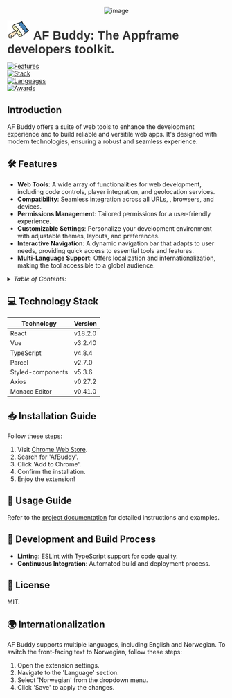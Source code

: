 <p align="center">
  
  <img src="https://github.com/JayRichh/afbuddy/assets/18374849/f3ebe93a-df30-4fe0-90e9-839735522217" alt="image" />
  
</p>

<p align="center">
  <h1 style="font-family: Arial, sans-serif; color: #333; display: inline;">
  <img src="/assets/icons/logo-bg-48.png" alt="image" />
    <span> AF Buddy: The Appframe developers toolkit. </span>  
  </h1>
</p>

[![Features](https://img.shields.io/badge/%20Features%20-%20Web%20Styling%20|%20Themes%20|%20Save/Load%20Snippets%20|%20User--Agents%20|%20Geolocation-007bff?style=flat-square&logo=features&logoColor=white)](link-to-features)<br>
[![Stack](https://img.shields.io/badge/%20Tech%20-%20React%20|%20Vue%20|%20TypeScript-4caf50?style=flat-square&logo=technology&logoColor=white)](link-to-technologies)<br>
[![Languages](https://img.shields.io/badge/%20Languages%20-%20English%20|%20Norwegian-ffeb3b?style=flat-square&logo=languages&logoColor=black)](link-to-languages)<br>
[![Awards](https://img.shields.io/badge/%20Awards%20-%20Best%20Development%20Buddy%20|%20Rubber%20Duck-gold?style=flat-square&logo=award&logoColor=black)](link-to-award)


## Introduction
AF Buddy offers a suite of web tools to enhance the development experience and to build reliable and versitile web apps. It's designed with modern technologies, ensuring a robust and seamless experience.

<h2>🛠️ Features</h2> 

- **Web Tools**: A wide array of functionalities for web development, including code controls, player integration, and geolocation services.
- **Compatibility**: Seamless integration across all URLs, , browsers, and devices.
- **Permissions Management**: Tailored permissions for a user-friendly experience.
- **Customizable Settings**: Personalize your development environment with adjustable themes, layouts, and preferences.
- **Interactive Navigation**: A dynamic navigation bar that adapts to user needs, providing quick access to essential tools and features.
- **Multi-Language Support**: Offers localization and internationalization, making the tool accessible to a global audience.


<details>
<summary><i>Table of Contents:</i></summary>

1. [Introduction](#introduction)
2. [Features](#features)
3. [Technology Stack](#technology-stack)
4. [Installation Guide](#installation-guide)
5. [Usage Guide](#usage-guide)
6. [Development and Build Process](#development-and-build-process)
7. [License Information](#license-information)
8. [Internationalization](#internationalization)

</details>


<h2>💻 Technology Stack</h2> 

| Technology        | Version |
|-------------------|---------|
| React             | v18.2.0 |
| Vue               | v3.2.40 |
| TypeScript        | v4.8.4  |
| Parcel            | v2.7.0  |
| Styled-components | v5.3.6  |
| Axios             | v0.27.2 |
| Monaco Editor     | v0.41.0 |


<h2>📥 Installation Guide</h2> 

Follow these steps:
1. Visit [Chrome Web Store](link-to-chrome-web-store).
2. Search for 'AfBuddy'.
3. Click 'Add to Chrome'.
4. Confirm the installation.
5. Enjoy the extension!


<h2>📘 Usage Guide</h2> 

Refer to the [project documentation](link-to-documentation) for detailed instructions and examples.


<h2>🧪 Development and Build Process</h2> 

- **Linting**: ESLint with TypeScript support for code quality.
- **Continuous Integration**: Automated build and deployment process.


<h2>📜 License</h2> 

MIT.


<h2>🌍 Internationalization</h2> 

AF Buddy supports multiple languages, including English and Norwegian. To switch the front-facing text to Norwegian, follow these steps:
1. Open the extension settings.
2. Navigate to the 'Language' section.
3. Select 'Norwegian' from the dropdown menu.
4. Click 'Save' to apply the changes.
